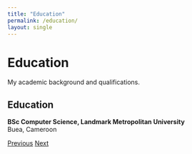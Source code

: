 ```yaml
---
title: "Education"
permalink: /education/
layout: single
---
```


<div class="hero">
  <h1>Education</h1>
  <p>My academic background and qualifications.</p>
</div>

## Education

**BSc Computer Science, Landmark Metropolitan University**  
Buea, Cameroon

<div class="navigation-buttons">
  <a href="{{ site.baseurl }}/experience/" class="btn btn-primary">Previous</a>
  <a href="{{ site.baseurl }}/interests/" class="btn btn-primary">Next</a>
</div>

